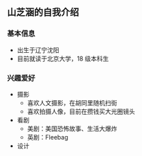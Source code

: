 ## 山芝涵的自我介绍

### 基本信息

- 出生于辽宁沈阳
- 目前就读于北京大学，18 级本科生

### 兴趣爱好

- 摄影
    - 喜欢人文摄影，在胡同里随机扫街
    - 喜欢拍摄人像，目前在攒钱买大光圈镜头
- 看剧
    - 美剧：美国恐怖故事、生活大爆炸
    - 英剧：Fleebag
- 设计



